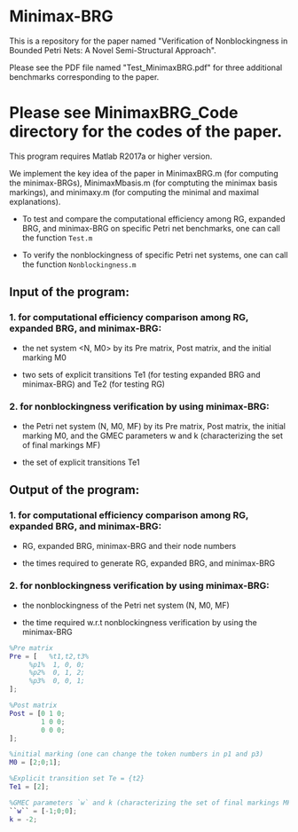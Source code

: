 # Minimax-BRG

This is a repository for the paper named "Verification of Nonblockingness in Bounded Petri Nets: A Novel Semi-Structural Approach".

Please see the PDF file named "Test_MinimaxBRG.pdf" for three additional benchmarks corresponding to the paper.

# Please see MinimaxBRG_Code directory for the codes of the paper.

This program requires Matlab R2017a or higher version.

We implement the key idea of the paper in MinimaxBRG.m (for computing the minimax-BRGs), MinimaxMbasis.m (for comptuting the minimax basis markings), and minimaxy.m (for computing the minimal and maximal explanations).

* To test and compare the computational efficiency among RG, expanded BRG, and minimax-BRG on specific Petri net benchmarks, one can call the function ``Test.m``

* To verify the nonblockingness of specific Petri net systems, one can call the function ``Nonblockingness.m``

## Input of the program:

### 1. for computational efficiency comparison among RG, expanded BRG, and minimax-BRG:

* the net system <N, M0> by its Pre matrix, Post matrix, and the initial marking M0

* two sets of explicit transitions Te1 (for testing expanded BRG and minimax-BRG) and Te2 (for testing RG)


### 2. for nonblockingness verification by using minimax-BRG:

* the Petri net system (N, M0, MF) by its Pre matrix, Post matrix, the initial marking M0, and the GMEC parameters w and k (characterizing the set of final markings MF)

* the set of explicit transitions Te1

## Output of the program:

### 1. for computational efficiency comparison among RG, expanded BRG, and minimax-BRG:

* RG, expanded BRG, minimax-BRG and their node numbers

* the times required to generate RG, expanded BRG, and minimax-BRG

### 2. for nonblockingness verification by using minimax-BRG:

* the nonblockingness of the Petri net system (N, M0, MF)

* the time required w.r.t nonblockingness verification by using the minimax-BRG


```MATLAB
%Pre matrix
Pre = [   %t1,t2,t3%
     %p1%  1, 0, 0;
     %p2%  0, 1, 2;
     %p3%  0, 0, 1;
];

%Post matrix
Post = [0 1 0;
        1 0 0;
        0 0 0;
];

%initial marking (one can change the token numbers in p1 and p3)
M0 = [2;0;1];

%Explicit transition set Te = {t2}
Te1 = [2];

%GMEC parameters `w` and k (characterizing the set of final markings MF)
``w`` = [-1;0;0];
k = -2;
```


